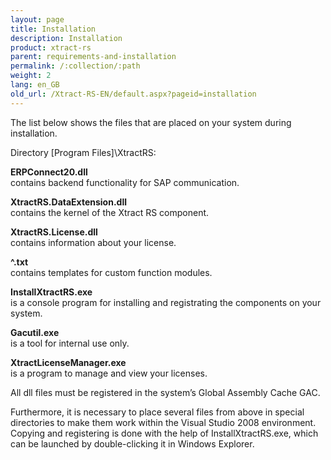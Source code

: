 ```yaml
---
layout: page
title: Installation
description: Installation
product: xtract-rs
parent: requirements-and-installation
permalink: /:collection/:path
weight: 2
lang: en_GB
old_url: /Xtract-RS-EN/default.aspx?pageid=installation
---
```


The list below shows the files that are placed on your system during installation.

Directory [Program Files]\XtractRS\:

**ERPConnect20.dll**<br>
contains backend functionality for SAP communication.

**XtractRS.DataExtension.dll**<br>
contains the kernel of the Xtract RS component.

**XtractRS.License.dll**<br>
contains information about your license.

**^.txt**<br>
contains templates for custom function modules.

**InstallXtractRS.exe**<br>
is a console program for installing and registrating the components on your system.

**Gacutil.exe**<br>
is a tool for internal use only.

**XtractLicenseManager.exe**<br>
is a program to manage and view your licenses.

All dll files must be registered in the system’s Global Assembly Cache GAC.

Furthermore, it is necessary to place several files from above in special directories to make them work within the Visual Studio 2008 environment. Copying and registering is done with the help of InstallXtractRS.exe, which can be launched by double-clicking it in Windows Explorer.